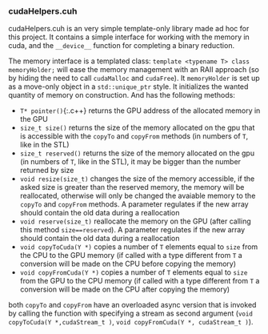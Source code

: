 ### cudaHelpers.cuh
cudaHelpers.cuh is an very simple template-only library made ad hoc for this project. It contains a simple interface for working with the memory in cuda, and the `__device__` function for completing a binary reduction.

The memory interface is a templated class: `template <typename T> class memoryHolder;` will ease the memory management with an RAII approach (so by hiding the need to call `cudaMalloc` and `cudaFree`).
It `memoryHolder` is set up as a move-only object in a `std::unique_ptr` style. It initializes the wanted quantity of memory on construction. And has the following methods:
 - `T* pointer()`{:.c++} returns the GPU address of the allocated memory in the GPU
 - `size_t size()` returns the size of the memory allocated on the gpu that is accessible with the `copyTo` and `copyFrom` methods (in numbers of `T`, like in the STL)
 - `size_t reserved()` returns the size of the memory allocated on the gpu (in numbers of `T`, like in the STL), it may be bigger than the number returned by size
 - `void resize(size_t)` changes the size of the memory accessible, if the asked size is greater than the reserved memory, the memory will be reallocated, otherwise will only be changed the avaiable memory to the `copyTo` and `copyFrom` methods. A parameter regulates if the new array should contain the old data during a reallocation
 - `void reserve(size_t)` reallocate the memory on the GPU (after calling this method `size==reserved`). A parameter regulates if the new array should contain the old data during a reallocation
 - `void copyToCuda(Y *)` copies a number of `T` elements equal to `size` from the CPU to the GPU memory (if called with a type different from `T` a conversion will be made on the CPU before copying the memory)
 - `void copyFromCuda(Y *)` copies a number of `T` elements equal to `size` from the GPU to the CPU memory (if called with a type different from `T` a conversion will be made on the CPU after copying the memory)

 both `copyTo` and `copyFrom` have an overloaded async version that is invoked by calling the function with specifying a stream as second argument  (`void copyToCuda(Y *,cudaStream_t )`, `void copyFromCuda(Y *, cudaStream_t )`).